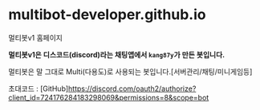 # multibot-developer.github.io
멀티봇v1 홈페이지




**멀티봇v1은 디스코드(discord)라는 채팅앱에서 ``kang87y``가 만든 봇입니다.**

멀티봇은 말 그대로 Multi(다용도)로 사용되는 봇입니다.[서버관리/채팅/미니게임등]

초대코드 : [GitHub]https://discord.com/oauth2/authorize?client_id=724176284183298069&permissions=8&scope=bot
